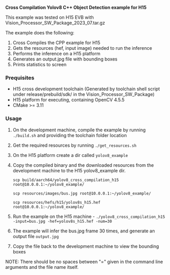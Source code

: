 **Cross Compilation Yolov8 C++ Object Detection example for H15**

This example was tested on H15 EVB with Vision_Processor_SW_Package_2023_07.tar.gz

The example does the following:

1. Cross Compiles the CPP example for H15
2. Gets the resources (hef, input image) needed to run the inference
3. Performs the inference on a H15 platform
4. Generates an output.jpg file with bounding boxes
5. Prints statistics to screen

### Prequisites ###
- H15 cross development toolchain (Generated by toolchain shell script under release/prebuild/sdk/ in the Vision_Processor_SW_Package)
- H15 platform for executing, containing OpenCV 4.5.5
- CMake >= 3.11

### Usage ###
1. On the development machine, compile the example by running `./build.sh` and providing the toolchain folder location
2. Get the required resources by running `./get_resources.sh`
3. On the H15 platform create a dir called `yolov8_example`
4. Copy the compiled binary and the downloaded resources from the development machine to the H15 yolov8_example dir.

   `scp build/aarch64/yolov8_cross_compilation_h15 root@10.0.0.1:~/yolov8_example/`

   `scp resources/images/bus.jpg root@10.0.0.1:~/yolov8_example/`

   `scp resources/hefs/h15/yolov8s_h15.hef root@10.0.0.1:~/yolov8_example/`

5. Run the example on the H15 machine - `./yolov8_cross_compilation_h15 -input=bus.jpg -hef=yolov8s_h15.hef -num=30`
6. The example will infer the bus.jpg frame 30 times, and generate an output file `output.jpg`
7. Copy the file back to the development machine to view the bounding boxes

NOTE: There should be no spaces between "=" given in the command line arguments and the file name itself.  
